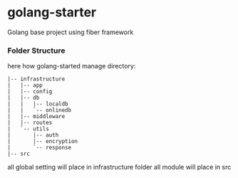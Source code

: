 # golang-starter
Golang base project using fiber framework
 
### Folder Structure

here how golang-started manage directory:
```
|-- infrastructure
|   |-- app
|   |-- config
|   |-- db
|   |   |-- localdb
|   |   `-- onlinedb
|   |-- middleware
|   |-- routes
|   `-- utils
|       |-- auth
|       |-- encryption
|       `-- response
|-- src
```

all global setting will place in infrastructure folder
all module will place in src

